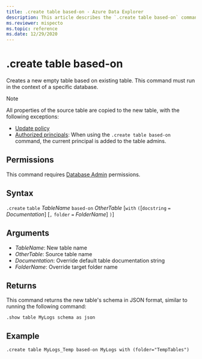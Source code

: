 ```yaml
---
title: .create table based-on - Azure Data Explorer
description: This article describes the `.create table based-on` command in Azure Data Explorer
ms.reviewer: mispecto
ms.topic: reference
ms.date: 12/29/2020
---
```

# .create table based-on

Creates a new empty table based on existing table. This command must run in the context of a specific database.

> [!NOTE]
> All properties of the source table are copied to the new table, with the following exceptions:
> * [Update policy](updatepolicy.md)
> * [Authorized principals](security-roles.md): When using the `.create table based-on` command, the current principal is added to the table admins.

## Permissions

This command requires [Database Admin](access-control/role-based-access-control.md) permissions.

## Syntax

`.create` `table` *TableName* `based-on` *OtherTable*  [`with` `(`[`docstring` `=` *Documentation*] [`,` `folder` `=` *FolderName*] `)`]

## Arguments

* *TableName*: New table name
* *OtherTable*: Source table name
* *Documentation*: Override default table documentation string
* *FolderName*: Override target folder name

## Returns

This command returns the new table's schema in JSON format, similar to running the following command:

```kusto
.show table MyLogs schema as json
```

## Example

```kusto
.create table MyLogs_Temp based-on MyLogs with (folder="TempTables")
```

